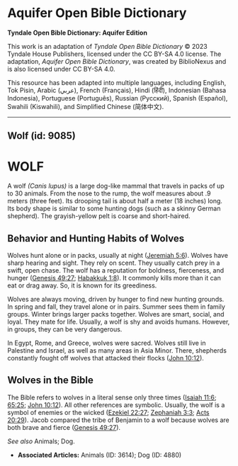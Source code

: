 # Aquifer Open Bible Dictionary

**Tyndale Open Bible Dictionary: Aquifer Edition**

This work is an adaptation of *Tyndale Open Bible Dictionary* © 2023 Tyndale House Publishers, licensed under the CC BY\-SA 4\.0 license. The adaptation, *Aquifer Open Bible Dictionary*, was created by BiblioNexus and is also licensed under CC BY\-SA 4\.0\.

This resource has been adapted into multiple languages, including English, Tok Pisin, Arabic (عربي), French (Français), Hindi (हिंदी), Indonesian (Bahasa Indonesia), Portuguese (Português), Russian (Русский), Spanish (Español), Swahili (Kiswahili), and Simplified Chinese (简体中文).



--------------------------------

## Wolf (id: 9085)

WOLF
====

A wolf *(Canis lupus)* is a large dog\-like mammal that travels in packs of up to 30 animals. From the nose to the rump, the wolf measures about .9 meters (three feet). Its drooping tail is about half a meter (18 inches) long. Its body shape is similar to some hunting dogs (such as a skinny German shepherd). The grayish\-yellow pelt is coarse and short\-haired.

Behavior and Hunting Habits of Wolves
-------------------------------------

Wolves hunt alone or in packs, usually at night ([Jeremiah 5:6](https://ref.ly/Jer5:6)). Wolves have sharp hearing and sight. They rely on scent. They usually catch prey in a swift, open chase. The wolf has a reputation for boldness, fierceness, and hunger ([Genesis 49:27](https://ref.ly/Gen49:27); [Habakkuk 1:8](https://ref.ly/Hab1:8)). It commonly kills more than it can eat or drag away. So, it is known for its greediness.

Wolves are always moving, driven by hunger to find new hunting grounds. In spring and fall, they travel alone or in pairs. Summer sees them in family groups. Winter brings larger packs together. Wolves are smart, social, and loyal. They mate for life. Usually, a wolf is shy and avoids humans. However, in groups, they can be very dangerous.

In Egypt, Rome, and Greece, wolves were sacred. Wolves still live in Palestine and Israel, as well as many areas in Asia Minor. There, shepherds constantly fought off wolves that attacked their flocks ([John 10:12](https://ref.ly/John10:12)).

Wolves in the Bible
-------------------

The Bible refers to wolves in a literal sense only three times ([Isaiah 11:6](https://ref.ly/Isa11:6); [65:25](https://ref.ly/Isa65:25); [John 10:12](https://ref.ly/John10:12)). All other references are symbolic. Usually, the wolf is a symbol of enemies or the wicked ([Ezekiel 22:27](https://ref.ly/Ezek22:27); [Zephaniah 3:3](https://ref.ly/Zeph3:3); [Acts 20:29](https://ref.ly/Acts20:29)). Jacob compared the tribe of Benjamin to a wolf because wolves are both brave and fierce ([Genesis 49:27](https://ref.ly/Gen49:27)).

*See also* Animals; Dog.

* **Associated Articles:** Animals (ID: 3614); Dog (ID: 4880)

